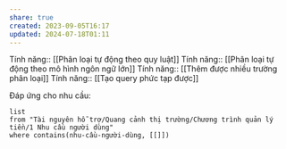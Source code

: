 ```yaml
---
share: true
created: 2023-09-05T16:17
updated: 2024-07-18T01:11
---
```

Tính năng:: [[Phân loại tự động theo quy luật]]
Tính năng:: [[Phân loại tự động theo mô hình ngôn ngữ lớn]]
Tính năng:: [[Thêm được nhiều trường phân loại]]
Tính năng:: [[Tạo query phức tạp được]]

Đáp ứng cho nhu cầu:
```dataview
list
from "Tài nguyên hỗ trợ/Quang cảnh thị trường/Chương trình quản lý tiền/1 Nhu cầu người dùng" 
where contains(nhu-cầu-người-dùng, [[]])
```